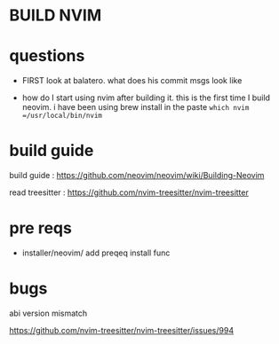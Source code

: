 # BUILD NVIM

# questions

- FIRST
  look at balatero.  what does his commit msgs look like

- how do I start using nvim after building it.
    this is the first time I build neovim.
    i have been using brew install in the paste
    `which nvim =/usr/local/bin/nvim`

# build guide



build guide : https://github.com/neovim/neovim/wiki/Building-Neovim



read treesitter : https://github.com/nvim-treesitter/nvim-treesitter

# pre reqs

- installer/neovim/
    add preqeq install func


# bugs

abi version mismatch 

https://github.com/nvim-treesitter/nvim-treesitter/issues/994

